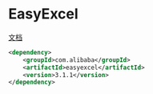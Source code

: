 # EasyExcel

[文档](https://easyexcel.opensource.alibaba.com/docs/current/)

```xml
<dependency>
    <groupId>com.alibaba</groupId>
    <artifactId>easyexcel</artifactId>
    <version>3.1.1</version>
</dependency>
```
